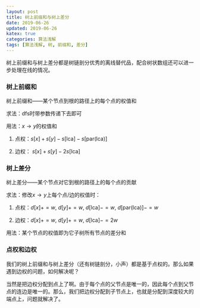 ```yaml
---
layout: post
title: 树上前缀和与树上差分
date: 2019-06-26
updated: 2019-06-26
katex: true
categories: 算法浅解
tags: [算法浅解, 树, 前缀和, 差分]
---
```


树上前缀和与树上差分都是树链剖分优秀的离线替代品，配合树状数组还可以进一步处理在线的情况。

<!-- more -->

### 树上前缀和

树上前缀和——某个节点到根的路径上的每个点的权值和

求法：$\mathrm{dfs}$时带参数传递下去即可

用法：$x\rightarrow y$的权值和
1. 点权：$s[x]+s[y]-s[\mathrm{lca}]-s[\mathrm{par}(\mathrm{lca})]$

2. 边权： $s[x]+s[y]-2s[\mathrm{lca}]$

### 树上差分

树上差分——某个节点对它到根的路径上的每个点的贡献

求法：修改$x\rightarrow y$上每个点/边的权值时：

1. 点权：$d[x]+=w,\ d[y]+=w,\ d[\mathrm{lca}]-=w,\ d[\mathrm{par}(\mathrm{lca})]-=w$

2. 边权：$d[x]+=w,\ d[y]+=w,\ d[\mathrm{lca}]-=2w$

用法：某个节点的权值即为它子树所有节点的差分和

### 点权和边权

我们的树上前缀和与树上差分（还有树链剖分，小声）都是基于点权的。那么如果遇到边权的问题，如何解决呢？

当然是把边权分配到点上了啊。由于每个点的父节点是唯一的，因此每个点到父节点的连边是唯一的。那么，我们把边权分配到子节点上，也就是分配到深度较大的端点上，问题就解决了。